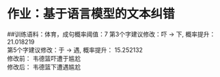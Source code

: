 # 作业：基于语言模型的文本纠错
##训练语料：体育，成句概率阈值：7
第3个字建议修改：吓 -> 下, 概率提升： 21.018219  
第5个字建议修改：于 -> 遇, 概率提升： 15.252132  
修改前： 韦德篮吓遭于尴尬  
修改后： 韦德篮下遭遇尴尬  
